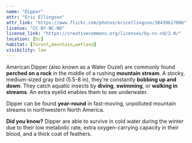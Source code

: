 ```yaml
---
name: "Dipper"
attr: "Eric Ellingson"
attr_link: "https://www.flickr.com/photos/ericellingson/38439617006"
license: "CC BY-NC-ND"
license_link: "https://creativecommons.org/licenses/by-nc-nd/2.0/"
location: [bc]
habitat: [forest,mountain,wetland]
visibility: low
---
```

American Dipper (also known as a Water Ouzel) are commonly found **perched on a rock** in the middle of a rushing **mountain stream**. A stocky, medium-sized gray bird (5.5-8 in), they're constantly **bobbing up and down**. They catch aquatic insects by **diving**, **swimming**, or **walking in streams**. An extra eyelid enables them to see underwater.

Dipper can be found **year-round** in fast-moving, unpolluted mountain streams in northwestern North America.

**Did you know?** Dipper are able to survive in cold water during the winter due to their low metabolic rate, extra oxygen-carrying capacity in their blood, and a thick coat of feathers.